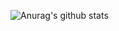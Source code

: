 
![Anurag's github stats](https://github-readme-stats.vercel.app/api?username=windwj000&show_icons=true&theme=radical)

